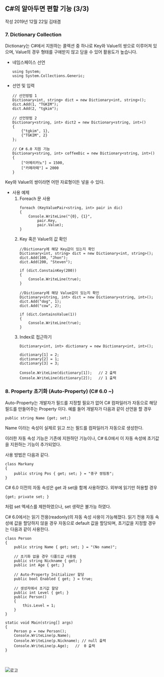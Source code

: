 ## C#의 알아두면 편할 기능 (3/3)

작성 2019년 12월 22일 김태겸

### 7. Dictionary Collection
Dictionary는 C#에서 지원하는 콜렉션 중 하나로
Key와 Value의 쌍으로 이루어져 있으며,
Value의 경우 형태를 구애받지 않고 담을 수 있어 활용도가 높습니다.
* 네임스페이스 선언
    ````
    using System;
    using System.Collections.Generic;
    ````

* 선언 및 입력
    ````
    // 선언방법 1
    Dictionary<int, string> dict = new Dictionary<int, string>();
    dict.Add(1, "TGKIM");
    dict.Add(2, "tgkim");

    // 선언방법 2
    Dictionary<string, int> dict2 = new Dictionary<string, int>()
    {
        {"tgkim", 1},
        {"TGKIM", 2}
    };

    // C# 6.0 지원 기능
    Dictionary<string, int> coffeeDic = new Dictionary<string, int>()
    {
        ["아메리카노"] = 1500,
        ["카페라떼"] = 2000
    }
    ````
Key와 Value의 쌍이라면 어떤 자료형이든 넣을 수 있다.
* 사용 예제
    1. Foreach 문 사용
        ````
        foreach (KeyValuePair<string, int> pair in dic)
        {
            Console.WriteLine("{0}, {1}",
                pair.Key,
                pair.Value);
        }
        ````
    2. Key 혹은 Value의 값 확인
        ````
        //Dictionary에 해당 Key값이 있는지 확인
        Dictionary<int, string> dict = new Dictionary<int, string>();
        dict.Add(100, "Jhon");
        dict.Add(200, "Steven");
    
        if (dict.ConstainKey(200))
        {
            Console.WriteLine(true);
        }

        //Dictionary에 해당 Value값이 있는지 확인
        Dictionary<string, int> dict = new Dictionary<string, int>();
        dict.Add("dog", 1);
        dict.Add("cow", 2);
        
        if (dict.ContainsValue(1))
        {
            Console.WriteLine(true);
        }
        ````
    3. Index로 접근하기
        ````
        Dictionary<int, int> dictionary = new Dictionary<int, int>();
        
        dictionary[1] = 2;
        dictionary[2] = 1;
        dictionary[3] = 3;
        
        Console.WriteLine(dictionary[1]);   // 2 출력
        Console.WriteLine(dictionary[2]);   // 1 출력
        ````

### 8. Property 초기화 (Auto-Property) (C# 6.0 ~)
Auto-Property는 개발자가 필드를 지정할 필요가 없어 C# 컴파일러가 자동으로 해당 필드를 만들어주는 Property 이다.
예를 들어 개발자가 다음과 같이 선언을 할 경우
````
public string Name {get; set;}
````
Name 이라는 속성이 실제르 읽고 쓰는 필드를 컴파일러가 자동으로 생성한다.

이러한 자동 속성 기능은 기존에 지원하던 기능이나,
C# 6.0에서 이 자동 속성에 초기값을 지원하는 기능이 추가되었다.

사용 방법은 다음과 같다.
````
class Markany
{
    public string Pos { get; set; } = "중구 쌍림동";
}
````

C# 6.0 이전의 자동 속성은 get 과 set을 함께 사용하였다.
외부에 읽기만 허용할 경우
````
{get; private set; }
````
처럼 set 엑세스를 제한하였으나, set 생략은 불가능 하였다.

C# 6.0에서는 읽기 전용(readonly)의 자동 속성 사용이 가능해졌다.
읽기 전용 자동 속성에 값을 할당하지 않을 경우 자동으로 default 값을 할당되며, 초기값을 지정할 경우는 다음과 같이 사용한다.
````
class Person
{
    public string Name { get; set; } = "(No name)";

    // 초기화 없을 경우 디폴드값 사용됨
    public string Nickname { get; } 
    public int Age { get; } 

    // Auto-Property Initializer 할당
    public bool Enabled { get; } = true;

    // 생성자에서 초기값 할당
    public int Level { get; }       
    public Person()
    {
        this.Level = 1;
    }
}

static void Main(string[] args)
{
    Person p = new Person();
    Console.WriteLine(p.Name);
    Console.WriteLine(p.Nickname); // null 출력
    Console.WriteLine(p.Age);   //  0 출력
}
````


<br><br>
![로고](https://macontents.github.io/images/markany.png)

<div class="fb-comments" data-href="https://macontents.github.io/2019-05-28-Docker 용 - 설치.md" data-width="700" data-numposts="10"></div>
